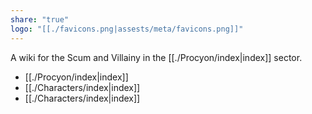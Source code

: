 ```yaml
---
share: "true"
logo: "[[./favicons.png|assests/meta/favicons.png]]"
---
```


A wiki for the Scum and Villainy in the [[./Procyon/index|index]] sector.

- [[./Procyon/index|index]]
- [[./Characters/index|index]]
- [[./Characters/index|index]]